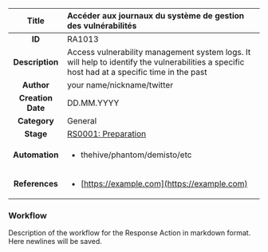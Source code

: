 | Title                       | Accéder aux journaux du système de gestion des vulnérabilités         |
|:---------------------------:|:--------------------|
| **ID**                      | RA1013            |
| **Description**             | Access vulnerability management system logs. It will help to identify the vulnerabilities a specific host had at a specific time in the past   |
| **Author**                  | your name/nickname/twitter        |
| **Creation Date**           | DD.MM.YYYY |
| **Category**                | General      |
| **Stage**                   |[RS0001: Preparation](../Response_Stages/RS0001.md)| 
| **Automation** |<ul><li>thehive/phantom/demisto/etc</li></ul>|
| **References** |<ul><li>[https://example.com](https://example.com)</li></ul>|

### Workflow

Description of the workflow for the Response Action in markdown format.  
Here newlines will be saved.  
